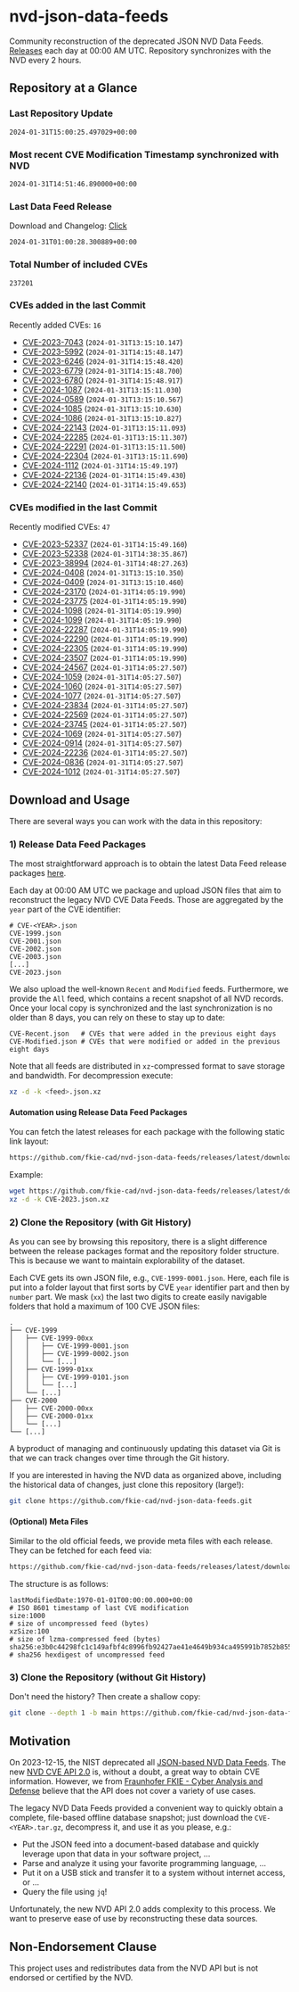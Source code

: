 # nvd-json-data-feeds

Community reconstruction of the deprecated JSON NVD Data Feeds. 
[Releases](https://github.com/fkie-cad/nvd-json-data-feeds/releases/latest) each day at 00:00 AM UTC.
Repository synchronizes with the NVD every 2 hours.

## Repository at a Glance

### Last Repository Update

```plain
2024-01-31T15:00:25.497029+00:00
```

### Most recent CVE Modification Timestamp synchronized with NVD

```plain
2024-01-31T14:51:46.890000+00:00
```

### Last Data Feed Release

Download and Changelog: [Click](https://github.com/fkie-cad/nvd-json-data-feeds/releases/latest)

```plain
2024-01-31T01:00:28.300889+00:00
```

### Total Number of included CVEs

```plain
237201
```

### CVEs added in the last Commit

Recently added CVEs: `16`

* [CVE-2023-7043](CVE-2023/CVE-2023-70xx/CVE-2023-7043.json) (`2024-01-31T13:15:10.147`)
* [CVE-2023-5992](CVE-2023/CVE-2023-59xx/CVE-2023-5992.json) (`2024-01-31T14:15:48.147`)
* [CVE-2023-6246](CVE-2023/CVE-2023-62xx/CVE-2023-6246.json) (`2024-01-31T14:15:48.420`)
* [CVE-2023-6779](CVE-2023/CVE-2023-67xx/CVE-2023-6779.json) (`2024-01-31T14:15:48.700`)
* [CVE-2023-6780](CVE-2023/CVE-2023-67xx/CVE-2023-6780.json) (`2024-01-31T14:15:48.917`)
* [CVE-2024-1087](CVE-2024/CVE-2024-10xx/CVE-2024-1087.json) (`2024-01-31T13:15:11.030`)
* [CVE-2024-0589](CVE-2024/CVE-2024-05xx/CVE-2024-0589.json) (`2024-01-31T13:15:10.567`)
* [CVE-2024-1085](CVE-2024/CVE-2024-10xx/CVE-2024-1085.json) (`2024-01-31T13:15:10.630`)
* [CVE-2024-1086](CVE-2024/CVE-2024-10xx/CVE-2024-1086.json) (`2024-01-31T13:15:10.827`)
* [CVE-2024-22143](CVE-2024/CVE-2024-221xx/CVE-2024-22143.json) (`2024-01-31T13:15:11.093`)
* [CVE-2024-22285](CVE-2024/CVE-2024-222xx/CVE-2024-22285.json) (`2024-01-31T13:15:11.307`)
* [CVE-2024-22291](CVE-2024/CVE-2024-222xx/CVE-2024-22291.json) (`2024-01-31T13:15:11.500`)
* [CVE-2024-22304](CVE-2024/CVE-2024-223xx/CVE-2024-22304.json) (`2024-01-31T13:15:11.690`)
* [CVE-2024-1112](CVE-2024/CVE-2024-11xx/CVE-2024-1112.json) (`2024-01-31T14:15:49.197`)
* [CVE-2024-22136](CVE-2024/CVE-2024-221xx/CVE-2024-22136.json) (`2024-01-31T14:15:49.430`)
* [CVE-2024-22140](CVE-2024/CVE-2024-221xx/CVE-2024-22140.json) (`2024-01-31T14:15:49.653`)


### CVEs modified in the last Commit

Recently modified CVEs: `47`

* [CVE-2023-52337](CVE-2023/CVE-2023-523xx/CVE-2023-52337.json) (`2024-01-31T14:15:49.160`)
* [CVE-2023-52338](CVE-2023/CVE-2023-523xx/CVE-2023-52338.json) (`2024-01-31T14:38:35.867`)
* [CVE-2023-38994](CVE-2023/CVE-2023-389xx/CVE-2023-38994.json) (`2024-01-31T14:48:27.263`)
* [CVE-2024-0408](CVE-2024/CVE-2024-04xx/CVE-2024-0408.json) (`2024-01-31T13:15:10.350`)
* [CVE-2024-0409](CVE-2024/CVE-2024-04xx/CVE-2024-0409.json) (`2024-01-31T13:15:10.460`)
* [CVE-2024-23170](CVE-2024/CVE-2024-231xx/CVE-2024-23170.json) (`2024-01-31T14:05:19.990`)
* [CVE-2024-23775](CVE-2024/CVE-2024-237xx/CVE-2024-23775.json) (`2024-01-31T14:05:19.990`)
* [CVE-2024-1098](CVE-2024/CVE-2024-10xx/CVE-2024-1098.json) (`2024-01-31T14:05:19.990`)
* [CVE-2024-1099](CVE-2024/CVE-2024-10xx/CVE-2024-1099.json) (`2024-01-31T14:05:19.990`)
* [CVE-2024-22287](CVE-2024/CVE-2024-222xx/CVE-2024-22287.json) (`2024-01-31T14:05:19.990`)
* [CVE-2024-22290](CVE-2024/CVE-2024-222xx/CVE-2024-22290.json) (`2024-01-31T14:05:19.990`)
* [CVE-2024-22305](CVE-2024/CVE-2024-223xx/CVE-2024-22305.json) (`2024-01-31T14:05:19.990`)
* [CVE-2024-23507](CVE-2024/CVE-2024-235xx/CVE-2024-23507.json) (`2024-01-31T14:05:19.990`)
* [CVE-2024-24567](CVE-2024/CVE-2024-245xx/CVE-2024-24567.json) (`2024-01-31T14:05:27.507`)
* [CVE-2024-1059](CVE-2024/CVE-2024-10xx/CVE-2024-1059.json) (`2024-01-31T14:05:27.507`)
* [CVE-2024-1060](CVE-2024/CVE-2024-10xx/CVE-2024-1060.json) (`2024-01-31T14:05:27.507`)
* [CVE-2024-1077](CVE-2024/CVE-2024-10xx/CVE-2024-1077.json) (`2024-01-31T14:05:27.507`)
* [CVE-2024-23834](CVE-2024/CVE-2024-238xx/CVE-2024-23834.json) (`2024-01-31T14:05:27.507`)
* [CVE-2024-22569](CVE-2024/CVE-2024-225xx/CVE-2024-22569.json) (`2024-01-31T14:05:27.507`)
* [CVE-2024-23745](CVE-2024/CVE-2024-237xx/CVE-2024-23745.json) (`2024-01-31T14:05:27.507`)
* [CVE-2024-1069](CVE-2024/CVE-2024-10xx/CVE-2024-1069.json) (`2024-01-31T14:05:27.507`)
* [CVE-2024-0914](CVE-2024/CVE-2024-09xx/CVE-2024-0914.json) (`2024-01-31T14:05:27.507`)
* [CVE-2024-22236](CVE-2024/CVE-2024-222xx/CVE-2024-22236.json) (`2024-01-31T14:05:27.507`)
* [CVE-2024-0836](CVE-2024/CVE-2024-08xx/CVE-2024-0836.json) (`2024-01-31T14:05:27.507`)
* [CVE-2024-1012](CVE-2024/CVE-2024-10xx/CVE-2024-1012.json) (`2024-01-31T14:05:27.507`)


## Download and Usage

There are several ways you can work with the data in this repository:

### 1) Release Data Feed Packages

The most straightforward approach is to obtain the latest Data Feed release packages [here](https://github.com/fkie-cad/nvd-json-data-feeds/releases/latest).

Each day at 00:00 AM UTC we package and upload JSON files that aim to reconstruct the legacy NVD CVE Data Feeds.
Those are aggregated by the `year` part of the CVE identifier:

```
# CVE-<YEAR>.json
CVE-1999.json
CVE-2001.json
CVE-2002.json
CVE-2003.json
[...]
CVE-2023.json
```

We also upload the well-known `Recent` and `Modified` feeds.
Furthermore, we provide the `All` feed, which contains a recent snapshot of all NVD records.
Once your local copy is synchronized and the last synchronization is no older than 8 days, you can rely on these to stay up to date:

```plain
CVE-Recent.json   # CVEs that were added in the previous eight days
CVE-Modified.json # CVEs that were modified or added in the previous eight days
```

Note that all feeds are distributed in `xz`-compressed format to save storage and bandwidth.
For decompression execute:

```sh
xz -d -k <feed>.json.xz
```


#### Automation using Release Data Feed Packages

You can fetch the latest releases for each package with the following static link layout:

```sh
https://github.com/fkie-cad/nvd-json-data-feeds/releases/latest/download/CVE-<YEAR>.json.xz
```

Example:

```sh
wget https://github.com/fkie-cad/nvd-json-data-feeds/releases/latest/download/CVE-2023.json.xz
xz -d -k CVE-2023.json.xz
```



### 2) Clone the Repository (with Git History)

As you can see by browsing this repository, there is a slight difference between the release packages format and the repository folder structure.
This is because we want to maintain explorability of the dataset.

Each CVE gets its own JSON file, e.g., `CVE-1999-0001.json`.
Here, each file is put into a folder layout that first sorts by CVE `year` identifier part and then by `number` part.
We mask (`xx`) the last two digits to create easily navigable folders that hold a maximum of 100 CVE JSON files:

```plain
.
├── CVE-1999
│   ├── CVE-1999-00xx
│   │   ├── CVE-1999-0001.json
│   │   ├── CVE-1999-0002.json
│   │   └── [...]
│   ├── CVE-1999-01xx
│   │   ├── CVE-1999-0101.json
│   │   └── [...]
│   └── [...]
├── CVE-2000
│   ├── CVE-2000-00xx
│   ├── CVE-2000-01xx
│   └── [...]
└── [...]
```

A byproduct of managing and continuously updating this dataset via Git is that we can track changes over time through the Git history.

If you are interested in having the NVD data as organized above, including the historical data of changes, just clone this repository (large!):

```sh
git clone https://github.com/fkie-cad/nvd-json-data-feeds.git
```

#### (Optional) Meta Files

Similar to the old official feeds, we provide meta files with each release. They can be fetched for each feed via:

```sh
https://github.com/fkie-cad/nvd-json-data-feeds/releases/latest/download/CVE-<YEAR>.meta
```

The structure is as follows:

```plain
lastModifiedDate:1970-01-01T00:00:00.000+00:00                          # ISO 8601 timestamp of last CVE modification
size:1000                                                               # size of uncompressed feed (bytes)
xzSize:100                                                              # size of lzma-compressed feed (bytes)
sha256:e3b0c44298fc1c149afbf4c8996fb92427ae41e4649b934ca495991b7852b855 # sha256 hexdigest of uncompressed feed
```


### 3) Clone the Repository (without Git History)

Don't need the history? Then create a shallow copy:

```sh
git clone --depth 1 -b main https://github.com/fkie-cad/nvd-json-data-feeds.git
```

## Motivation

On 2023-12-15, the NIST deprecated all [JSON-based NVD Data Feeds](https://nvd.nist.gov/vuln/data-feeds#divRetirementBanner-1).
The new [NVD CVE API 2.0](https://nvd.nist.gov/developers/vulnerabilities) is, without a doubt, a great way to obtain CVE information.
However, we from [Fraunhofer FKIE - Cyber Analysis and Defense](https://www.fkie.fraunhofer.de/en/departments/cad.html) believe that the API does not cover a variety of use cases.

The legacy NVD Data Feeds provided a convenient way to quickly obtain a complete, file-based offline database snapshot; just download the `CVE-<YEAR>.tar.gz`, decompress it, and use it as you please, e.g.:

* Put the JSON feed into a document-based database and quickly leverage upon that data in your software project, ...
* Parse and analyze it using your favorite programming language, ...
* Put it on a USB stick and transfer it to a system without internet access, or ...
* Query the file using `jq`!

Unfortunately, the new NVD API 2.0 adds complexity to this process.
We want to preserve ease of use by reconstructing these data sources.

## Non-Endorsement Clause

This project uses and redistributes data from the NVD API but is not endorsed or certified by the NVD.